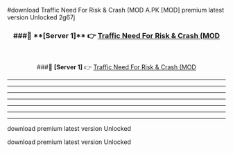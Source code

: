 #download Traffic Need For Risk & Crash (MOD A.PK [MOD] premium latest version Unlocked 2g67j 



<div align="center">
<h3>###🔹 **[Server 1]** 👉 <a href="https://download1apk.web.app/">Traffic Need For Risk & Crash (MOD</a></h3><br>


###🔹 **[Server 1]** 👉 <a href="https://download1apk.web.app/">Traffic Need For Risk & Crash (MOD</a></h3>
</div>



----------------------------------------------------------

----------------------------------------------------------

----------------------------------------------------------

----------------------------------------------------------

----------------------------------------------------------

----------------------------------------------------------

----------------------------------------------------------

download premium latest version Unlocked

download premium latest version Unlocked
